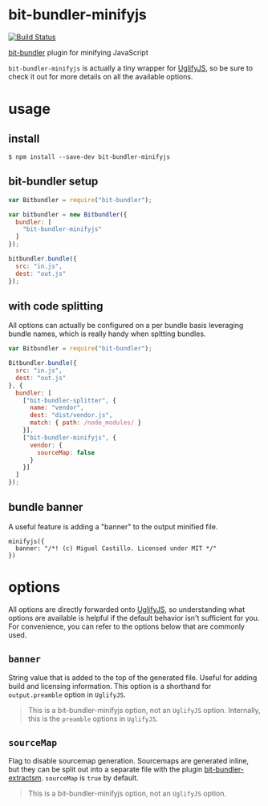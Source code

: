 # bit-bundler-minifyjs

[![Build Status](https://travis-ci.org/MiguelCastillo/bit-bundler-minifyjs.svg?branch=master)](https://travis-ci.org/MiguelCastillo/bit-bundler-minifyjs)

[bit-bundler](https://github.com/MiguelCastillo/bit-bundler) plugin for minifying JavaScript

`bit-bundler-minifyjs` is actually a tiny wrapper for [UglifyJS](https://github.com/mishoo/UglifyJS2), so be sure to check it out for more details on all the available options.

# usage

## install

```
$ npm install --save-dev bit-bundler-minifyjs
```

## bit-bundler setup
``` javascript
var Bitbundler = require("bit-bundler");

var bitbundler = new Bitbundler({
  bundler: [
    "bit-bundler-minifyjs"
  ]
});

bitbundler.bundle({
  src: "in.js",
  dest: "out.js"
});
```


## with code splitting

All options can actually be configured on a per bundle basis leveraging bundle names, which is really handy when spltting bundles.

``` javascript
var Bitbundler = require("bit-bundler");

Bitbundler.bundle({
  src: "in.js",
  dest: "out.js"
}, {
  bundler: [
    ["bit-bundler-splitter", {
      name: "vendor",
      dest: "dist/vendor.js",
      match: { path: /node_modules/ }
    }],
    ["bit-bundler-minifyjs", {
      vendor: {
        sourceMap: false
      }
    }]
  ]
});
```

## bundle banner

A useful feature is adding a "banner" to the output minified file.

```
minifyjs({
  banner: "/*! (c) Miguel Castillo. Licensed under MIT */"
})
```


# options

All options are directly forwarded onto [UglifyJS](https://github.com/mishoo/UglifyJS2), so understanding what options are available is helpful if the default behavior isn't sufficient for you. For convenience, you can refer to the options below that are commonly used.


## `banner`

String value that is added to the top of the generated file. Useful for adding build and licensing information.  This option is a shorthand for `output.preamble` option in `UglifyJS`.

> This is a bit-bundler-minifyjs option, not an `UglifyJS` option. Internally, this is the `preamble` options in `UglifyJS`.


## `sourceMap`

Flag to disable sourcemap generation. Sourcemaps are generated inline, but they can be split out into a separate file with the plugin [bit-bundler-extractsm](https://github.com/MiguelCastillo/bit-bundler-extractsm). `sourceMap` is `true` by default.

> This is a bit-bundler-minifyjs option, not an `UglifyJS` option.
